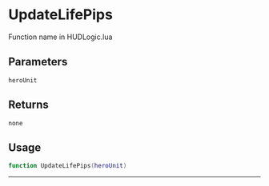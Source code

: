 # UpdateLifePips
Function name in HUDLogic.lua
## Parameters
`heroUnit`
## Returns
`none`
## Usage
```lua
function UpdateLifePips(heroUnit)
```
---
